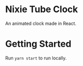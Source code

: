 # Nixie Tube Clock

An animated clock made in React.

# Getting Started

Run `yarn start` to run locally.
